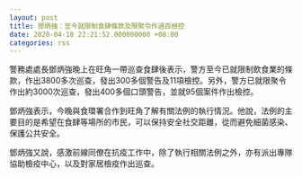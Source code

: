 ```yaml
---
layout: post
title: 鄧炳強：至今就限制食肆條款及限聚令作過百檢控
date: 2020-04-18 22:21:52.000000000 +08:00
categories: rss
---
```


警務處處長鄧炳強晚上在旺角一帶巡查食肆後表示，警方至今已就限制飲食業的條款，作出3800多次巡查，發出300多個警告及11項檢控。另外，警方已就限聚令作出約3000次巡查，發出400多個口頭警告，並就95個案件作出檢控。

鄧炳強表示，今晚與食環署合作到旺角了解有關法例的執行情況。他說，法例的主要目的是希望在食肆等場所的市民，可以保持安全社交距離，從而避免細菌感染、保護公共安全。

鄧炳強又說，感激前線同僚在抗疫工作中，除了執行相關法例之外，亦有派出專隊協助檢疫中心，以及對家居檢疫作出巡查。
